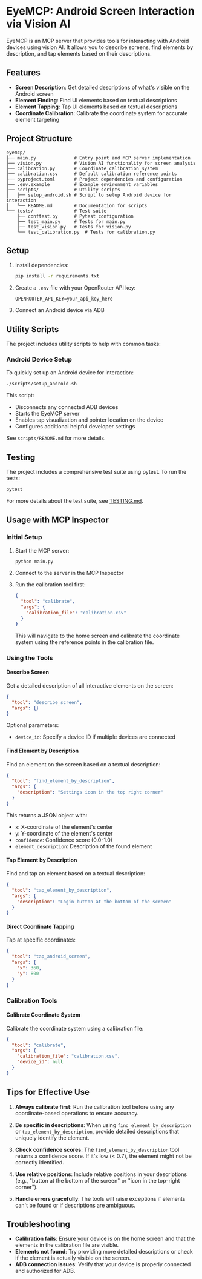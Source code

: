 # EyeMCP: Android Screen Interaction via Vision AI

EyeMCP is an MCP server that provides tools for interacting with Android devices using vision AI. It allows you to describe screens, find elements by description, and tap elements based on their descriptions.

## Features

- **Screen Description**: Get detailed descriptions of what's visible on the Android screen
- **Element Finding**: Find UI elements based on textual descriptions
- **Element Tapping**: Tap UI elements based on textual descriptions
- **Coordinate Calibration**: Calibrate the coordinate system for accurate element targeting

## Project Structure

```
eyemcp/
├── main.py              # Entry point and MCP server implementation
├── vision.py            # Vision AI functionality for screen analysis
├── calibration.py       # Coordinate calibration system
├── calibration.csv      # Default calibration reference points
├── pyproject.toml       # Project dependencies and configuration
├── .env.example         # Example environment variables
├── scripts/             # Utility scripts
│   ├── setup_android.sh # Script to setup Android device for interaction
│   └── README.md        # Documentation for scripts
└── tests/               # Test suite
    ├── conftest.py      # Pytest configuration
    ├── test_main.py     # Tests for main.py
    ├── test_vision.py   # Tests for vision.py
    └── test_calibration.py  # Tests for calibration.py
```

## Setup

1. Install dependencies:
   ```bash
   pip install -r requirements.txt
   ```

2. Create a `.env` file with your OpenRouter API key:
   ```
   OPENROUTER_API_KEY=your_api_key_here
   ```

3. Connect an Android device via ADB

## Utility Scripts

The project includes utility scripts to help with common tasks:

### Android Device Setup

To quickly set up an Android device for interaction:

```bash
./scripts/setup_android.sh
```

This script:
- Disconnects any connected ADB devices
- Starts the EyeMCP server
- Enables tap visualization and pointer location on the device
- Configures additional helpful developer settings

See `scripts/README.md` for more details.

## Testing

The project includes a comprehensive test suite using pytest. To run the tests:

```bash
pytest
```

For more details about the test suite, see [TESTING.md](TESTING.md).

## Usage with MCP Inspector

### Initial Setup

1. Start the MCP server:
   ```bash
   python main.py
   ```

2. Connect to the server in the MCP Inspector

3. Run the calibration tool first:
   ```json
   {
     "tool": "calibrate",
     "args": {
       "calibration_file": "calibration.csv"
     }
   }
   ```
   This will navigate to the home screen and calibrate the coordinate system using the reference points in the calibration file.

### Using the Tools

#### Describe Screen

Get a detailed description of all interactive elements on the screen:

```json
{
  "tool": "describe_screen",
  "args": {}
}
```

Optional parameters:
- `device_id`: Specify a device ID if multiple devices are connected

#### Find Element by Description

Find an element on the screen based on a textual description:

```json
{
  "tool": "find_element_by_description",
  "args": {
    "description": "Settings icon in the top right corner"
  }
}
```

This returns a JSON object with:
- `x`: X-coordinate of the element's center
- `y`: Y-coordinate of the element's center
- `confidence`: Confidence score (0.0-1.0)
- `element_description`: Description of the found element

#### Tap Element by Description

Find and tap an element based on a textual description:

```json
{
  "tool": "tap_element_by_description",
  "args": {
    "description": "Login button at the bottom of the screen"
  }
}
```

#### Direct Coordinate Tapping

Tap at specific coordinates:

```json
{
  "tool": "tap_android_screen",
  "args": {
    "x": 360,
    "y": 800
  }
}
```

### Calibration Tools

#### Calibrate Coordinate System

Calibrate the coordinate system using a calibration file:

```json
{
  "tool": "calibrate",
  "args": {
    "calibration_file": "calibration.csv",
    "device_id": null
  }
}
```

## Tips for Effective Use

1. **Always calibrate first**: Run the calibration tool before using any coordinate-based operations to ensure accuracy.

2. **Be specific in descriptions**: When using `find_element_by_description` or `tap_element_by_description`, provide detailed descriptions that uniquely identify the element.

3. **Check confidence scores**: The `find_element_by_description` tool returns a confidence score. If it's low (< 0.7), the element might not be correctly identified.

4. **Use relative positions**: Include relative positions in your descriptions (e.g., "button at the bottom of the screen" or "icon in the top-right corner").

5. **Handle errors gracefully**: The tools will raise exceptions if elements can't be found or if descriptions are ambiguous.

## Troubleshooting

- **Calibration fails**: Ensure your device is on the home screen and that the elements in the calibration file are visible.
- **Elements not found**: Try providing more detailed descriptions or check if the element is actually visible on the screen.
- **ADB connection issues**: Verify that your device is properly connected and authorized for ADB.
